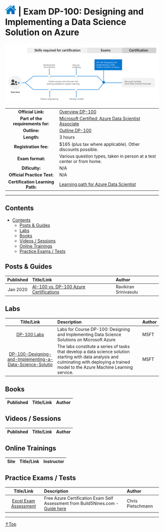 # [![Home](/img/home.png)](certifications.md "Overview Certifications") | Exam DP-100: Designing and Implementing a Data Science Solution on Azure
![Cert](/img/dp-100.png)

|                                   |                                                                                                                                   |
| :-------------------------------: | :-------------------------------------------------------------------------------------------------------------------------------- |
|        **Official Link:**         | [Overview DP-100](https://docs.microsoft.com/en-us/learn/certifications/exams/DP-100)                                             |
| **Part of the requirements for:** | [Microsoft Certified: Azure Data Scientist Associate](https://docs.microsoft.com/en-us/learn/certifications/azure-data-scientist) |
|           **Outline:**            | [Outline DP-100](https://query.prod.cms.rt.microsoft.com/cms/api/am/binary/RE3VUjA)                                               |
|            **Length:**            | 3 hours                                                                                                                           |
|       **Registration fee:**       | $165 (plus tax where applicable).  Other discounts possible.                                                                      |
|         **Exam format:**          | Various question types, taken in person at a test center or from home.                                                            |
|          **Dificulty:**           | N/A                                                                                                                               |
|    **Official Practice Test:**    | N/A                                                                                                                               |
| **Certification Learning Path:**  | [Learning path for Azure Data Scientist](https://query.prod.cms.rt.microsoft.com/cms/api/am/binary/RE2PLKZ)                       |


___

## Contents
- [Contents](#contents)
    - [Posts & Guides](#posts-&-guides)
    - [Labs](#labs)
    - [Books](#books)
    - [Videos / Sessions](#videos-/-sessions)
    - [Online Trainings](#online-trainings)
    - [Practice Exams / Tests](#practice-exams-/-tests)


## Posts & Guides
| Published | Title/Link                                                                          | Author                |
| :-------: | :---------------------------------------------------------------------------------- | :-------------------- |
| Jan 2020  | [AI-100 vs. DP-100 Azure Certifications ](https://ravikirans.com/ai-100-vs-dp-100/) | Ravikiran Srinivasulu |


## Labs
|                                                                        Title/Link                                                                         | Description                                                                                                                                                                                  | Author |
| :-------------------------------------------------------------------------------------------------------------------------------------------------------: | :------------------------------------------------------------------------------------------------------------------------------------------------------------------------------------------- | :----- |
|                                                 [DP-100 Labs](https://github.com/MicrosoftLearning/DP100)                                                 | Labs for Course DP-100: Designing and Implementing Data Science Solutions on Microsoft Azure                                                                                                 | MSFT   |
| [DP-100-Designing-and-Implementing-a-Data-Science-Solutio](https://github.com/MicrosoftLearning/DP-100-Designing-and-Implementing-a-Data-Science-Solutio) | The labs constitute a series of tasks that develop a data science solution starting with data analysis and culminating with deploying a trained model to the Azure Machine Learning service. | MSFT   |




## Books
| Published | Title/Link | Author |
| :-------: | :--------- | :----- |



## Videos / Sessions
| Published | Title/Link | Author |
| :-------: | :--------- | :----- |



## Online Trainings
| Site  | Title/Link | Instructor |
| :---: | :--------- | :--------- |


## Practice Exams / Tests
|                                                                        Title/Link                                                                        | Description                                                                                                                                    | Author            |
| :------------------------------------------------------------------------------------------------------------------------------------------------------: | :--------------------------------------------------------------------------------------------------------------------------------------------- | :---------------- |
| [Excel Exam Assessment](https://github.com/Build5Nines/exam-assessments/blob/master/Assessments/Exam-Msft-DP-100-Self-Assessment-Build5Nines.xlsx?raw=1) | Free Azure Certification Exam Self Assessment from Build5Nines.com - [Guide here](https://build5nines.com/free-oss-exam-self-assessment-tool/) | Chris Pietschmann |

___
 <a href="#top" title="Back to the top.">↑Top</a>
